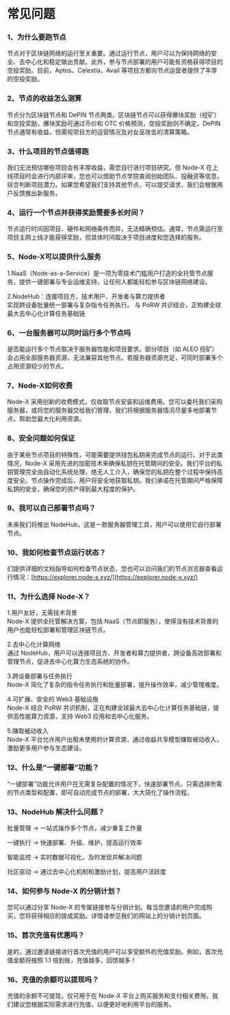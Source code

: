 # 常见问题

### 1、为什么要跑节点

节点对于区块链网络的运行至关重要。通过运行节点，用户可以为保持网络的安全、去中心化和稳定做出贡献。此外，参与节点部署的用户可能有资格获得项目的空投奖励。目前，Aptos、Celestia、Avail 等项目方都向节点运营者提供了丰厚的空投奖励。

### 2、节点的收益怎么测算

节点分为区块链节点和 DePIN 节点两类。区块链节点可以获得爆块奖励（挖矿）和空投奖励，爆块奖励可通过币价和 OTC 价格预测，空投奖励则不确定。DePIN 节点通常有收益，但需视项目方的运营情况及对女巫攻击的清算策略。

### 3、什么项目的节点值得跑

我们无法预估哪些项目会有丰厚收益，需您自行进行项目研究。但 Node-X 在上线项目时会进行内部评审，您也可以借助节点学院查阅创始团队、投融资等信息，综合判断项目潜力。如果您希望我们支持其他节点，可以提交请求，我们会根据用户反馈推出新服务。

### 4、运行一个节点并获得奖励需要多长时间？ <a href="#how-long-does-it-take-to-run-a-node-and-get-rewards" id="how-long-does-it-take-to-run-a-node-and-get-rewards"></a>

节点运行时间因项目、硬件和网络条件而异，无法精确预估。通常，节点需运行至项目主网上线才能获得奖励，但具体时间取决于项目进度和您选择的服务。

### 5、Node-X可以提供什么服务

1.NaaS（Node-as-a-Service）是一项为零技术门槛用户打造的全托管节点服务，提供一键部署与专业运维支持，让任何人都能轻松参与区块链网络建设。

2.NodeHub：连接项目方，技术用户、开发者与算力提供者\
实现跨设备批量统一部署与复杂指令任务执行。 与 PoRW 共识结合，正构建全球最大去中心化计算任务基础链

### 6、一台服务器可以同时运行多个节点吗

是否能运行多个节点取决于服务器性能和项目要求。部分项目（如 ALEO 挖矿）会占用全部服务器资源，无法兼容其他节点。若服务器资源充足，可同时部署多个占用资源较少的节点。

### 7、Node-X如何收费

Node-X 采用创新的收费模式，仅收取节点安装和运维费用。您可以委托我们采购服务器，或将您的服务器交给我们管理，我们将根据服务器情况尽量多地部署节点，帮助您最大化利用资源。

### 8、安全问题如何保证

由于某些节点项目的特殊性，可能需要提供钱包私钥来完成节点的运行。对于此类情况，Node-X 采用先进的加密技术来确保私钥在托管期间的安全。我们平台的私钥管理完全由自动化系统处理，绝无人工介入，确保您的私钥在整个过程中保持高度安全。节点操作完成后，用户将安全地获取私钥。我们承诺在托管期间严格保障私钥的安全，确保您的资产得到最大程度的保护。

### 9、我可以自己部署节点吗？ <a href="#can-users-deploy-nodes-themselves" id="can-users-deploy-nodes-themselves"></a>

未来我们将推出 NodeHub，这是一款服务器管理工具，用户可以使用它自行部署节点。

### 10、我如何检查节点运行状态？ <a href="#how-can-i-check-the-node-status-now" id="how-can-i-check-the-node-status-now"></a>

们提供详细的文档指导如何检查节点状态，您也可以访问我们的节点浏览器查看运行情况：[https://explorer.node-x.xyz/](https://explorer.node-x.xyz/)

### 11、为什么选择 Node-X？

1.用户友好，无需技术背景\
Node-X 提供全托管解决方案，包括 NaaS（节点即服务），使得没有技术背景的用户也能轻松部署和管理区块链节点。

2.去中心化计算网络\
通过 NodeHub，用户可以连接项目方、开发者和算力提供者，跨设备高效部署和管理节点，促进去中心化算力生态系统的协作。

3.跨设备部署与任务执行\
Node-X 简化了复杂的指令任务执行和批量部署，提升操作效率，减少管理难度。

4.可扩展、安全的 Web3 基础设施\
Node-X 结合 PoRW 共识机制，正在构建全球最大去中心化计算任务基础链，提供高性能算力资源，支持 Web3 应用和去中心化服务。

5.赚取被动收入\
Node-X 平台允许用户出租未使用的计算资源，通过收益共享模型赚取被动收入，激励更多用户参与生态建设。

### 12、什么是“一键部署”功能？

“一键部署”功能允许用户在无需复杂配置的情况下，快速部署节点。只需选择所需的节点类型和配置，即可自动完成节点的部署，大大简化了操作流程。

### 13、NodeHub 解决什么问题？

批量管理 → 一站式操作多个节点，减少重复工作量

一键执行 → 快速部署、升级、维护，提高运行效率

智能监控 → 实时数据可视化，及时发现并解决问题

社区驱动 → 通过去中心化机制和激励计划，提高用户活跃度

### 14、如何参与 Node-X 的分销计划？

您可以通过分享 Node-X 的专属链接参与分销计划。每当您邀请的用户完成购买，您将获得相应的提成奖励。详情请参见我们的网站上的分销计划页面。

### 15、首次充值有优惠吗？

是的，通过邀请链接进行首次充值的用户可以享受额外的充值奖励。例如，首次充值金额将按照 1.1 倍到账，充值越多，回馈越多！

### 16、充值的余额可以提现吗？

充值的余额不可提现，仅可用于在 Node-X 平台上购买服务和支付相关费用。我们建议您根据实际需求进行充值，以便更好地利用平台的服务。

#### &#x20;<a href="#where-can-users-get-more-information-or-interact-with-other-fellows" id="where-can-users-get-more-information-or-interact-with-other-fellows"></a>
